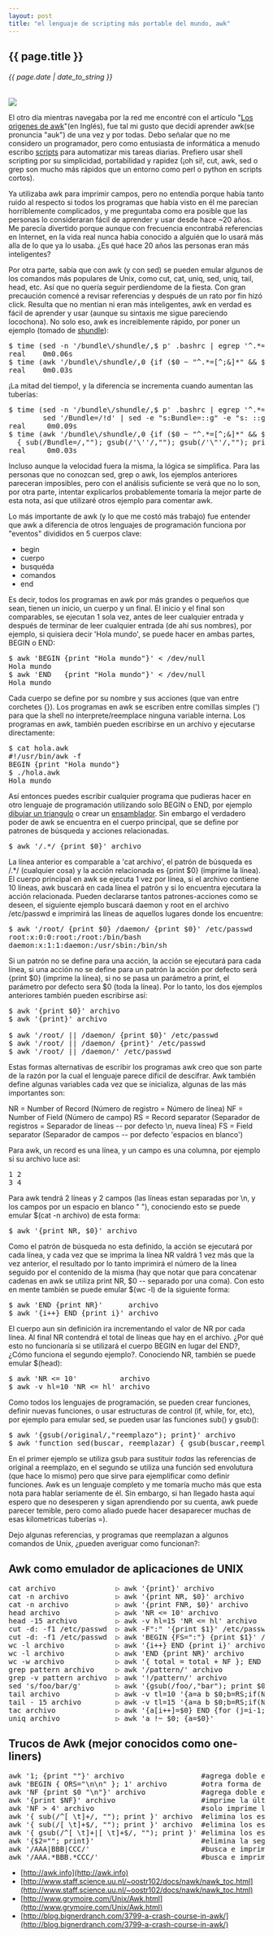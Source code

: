 ```yaml
---
layout: post
title: "el lenguaje de scripting más portable del mundo, awk"
---
```


## {{ page.title }}
###### {{ page.date | date_to_string }}

**[![](/assets/img/93.png)](/assets/img/93.png)**

El otro día mientras navegaba por la red me encontré con el artículo "[Los origenes de awk](http://www.computerworld.com.au/article/216844/a-z_programming_languages_awk/)"(en Inglés), fue tal mi gusto que decidí aprender awk(se pronuncia "auk") de una vez y por todas. Debo señalar que no me considero un programador, pero como entusiasta de informática a menudo escribo [scripts](https://github.com/chilicuil/learn/tree/master/sh/tools) para automatizar mis tareas diarias. Prefiero usar shell scripting por su simplicidad, portabilidad y rapidez (¡oh si!, cut, awk, sed o grep son mucho más rápidos que un entorno como perl o python en scripts cortos).

Ya utilizaba awk para imprimir campos, pero no entendía porque había tanto ruido al respecto si todos los programas que había visto en él me parecian horriblemente complicados, y me preguntaba como era posible que las personas lo consideraran fácil de aprender y usar desde hace ~20 años. Me parecía divertido porque aunque con frecuencia encontrabá referencias en Internet, en la vida real nunca habia conocido a alguién que lo usará más alla de lo que ya lo usaba. ¿Es qué hace 20 años las personas eran más inteligentes?

Por otra parte, sabía que con awk (y con sed) se pueden emular algunos de los comandos más populares de Unix, como cut, cat, uniq, sed, uniq, tail, head, etc. Así que no quería seguir perdiendome de la fiesta. Con gran precaución comencé a revisar referencias y después de un rato por fin hizó click. Resulta que no mentian ni eran más inteligentes, awk en verdad es fácil de aprender y usar (aunque su sintaxis me sigue pareciendo locochona). No solo eso, awk es increiblemente rápido, por poner un ejemplo (tomado de [shundle](https://github.com/chilicuil/shundle/commit/9f5fdcbd3bb8976d93a7bb8d3b9f647ec8bade9e)):

<pre class="sh_sh">
$ time (sed -n '/bundle\/shundle/,$ p' .bashrc | egrep '^.*=[^;&]*' | sed -e '/#.*=/d')
real	0m0.06s
$ time (awk '/bundle\/shundle/,0 {if ($0 ~ "^.*=[^;&]*" && $1 !~ "^#") print }' .bashrc)
real	0m0.03s
</pre>

¡La mitad del tiempo!, y la diferencia se incrementa cuando aumentan las tuberías:

<pre class="sh_sh">
$ time (sed -n '/bundle\/shundle/,$ p' .bashrc | egrep '^.*=[^;&]*' | sed -e '/#.*=/d' | \
        sed '/Bundle=/!d' | sed -e "s:Bundle=::g" -e "s: ::g" -e "s:['|\"]::g")
real     0m0.09s
$ time (awk '/bundle\/shundle/,0 {if ($0 ~ "^.*=[^;&]*" && $1 !~ "^#") { if ($0 ~ "Bundle=") \
  { sub(/Bundle=/,""); gsub(/'\''/,""); gsub(/'\"'/,""); print $1 } } }' .bashrc)
real     0m0.03s
</pre>

Incluso aunque la velocidad fuera la misma, la lógica se simplifica. Para las personas que no conozcan sed, grep o awk, los ejemplos anteriores pareceran imposibles, pero con el análisis suficiente se verá que no lo son, por otra parte, intentar explicarlos probablemente tomaría la mejor parte de esta nota, así que utilizaré otros ejemplo para comentar awk.

Lo más importante de awk (y lo que me costó más trabajo) fue entender que awk a diferencia de otros lenguajes de programación funciona por "eventos" divididos en 5 cuerpos clave:

- begin
- cuerpo
 - busquéda
 - comandos
- end

Es decir, todos los programas en awk por más grandes o pequeños que sean, tienen un inicio, un cuerpo y un final. El inicio y el final son comparables, se ejecutan 1 sola vez, antes de leer cualquier entrada y después de terminar de leer cualquier entrada (de ahí sus nombres), por ejemplo, si quisiera decir 'Hola mundo', se puede hacer en ambas partes, BEGIN o END:

<pre class="sh_sh">
$ awk 'BEGIN {print "Hola mundo"}' < /dev/null
Hola mundo
$ awk 'END   {print "Hola mundo"}' < /dev/null
Hola mundo
</pre>

Cada cuerpo se define por su nombre y sus acciones (que van entre corchetes {}). Los programas en awk se escriben entre comillas simples (') para que la shell no interprete/reemplace ninguna variable interna. Los programas en awk, también pueden escribirse en un archivo y ejecutarse directamente:

<pre class="sh_sh">
$ cat hola.awk
#!/usr/bin/awk -f
BEGIN {print "Hola mundo"}
$ ./hola.awk
Hola mundo
</pre>

Así entonces puedes escribir cualquier programa que pudieras hacer en otro lenguaje de programación utilizando solo BEGIN o END, por ejemplo [dibujar un triangulo](http://sprunge.us/EQMC) o crear un [ensamblador](http://doc.cat-v.org/henry_spencer/amazing_awk_assembler/). Sin embargo el verdadero poder de awk se encuentra en el cuerpo principal, que se define por patrones de búsqueda y acciones relacionadas.

<pre class="sh_sh">
$ awk '/.*/ {print $0}' archivo
</pre>

La línea anterior es comparable a 'cat archivo', el patrón de búsqueda es /.\*/ (cualquier cosa) y la acción relacionada es {print $0} (imprime la línea). El cuerpo principal en awk se ejecuta 1 vez por línea, si el archivo contiene 10 líneas, awk buscará en cada línea el patrón y si lo encuentra ejecutara la acción relacionada. Pueden declararse tantos patrones-acciones como se deseen, el siguiente ejemplo buscará daemon y root en el archivo /etc/passwd e imprimirá las líneas de aquellos lugares donde los encuentre:

<pre class="sh_sh">
$ awk '/root/ {print $0} /daemon/ {print $0}' /etc/passwd
root:x:0:0:root:/root:/bin/bash
daemon:x:1:1:daemon:/usr/sbin:/bin/sh
</pre>

Si un patrón no se define para una acción, la acción se ejecutará para cada línea, si una acción no se define para un patrón la acción por defecto será {print $0} (imprime la línea), si no se pasa un parámetro a print, el parámetro por defecto sera $0 (toda la línea). Por lo tanto, los dos ejemplos anteriores también pueden escribirse así:

<pre class="sh_sh">
$ awk '{print $0}' archivo
$ awk '{print}' archivo

$ awk '/root/ || /daemon/ {print $0}' /etc/passwd
$ awk '/root/ || /daemon/ {print}' /etc/passwd
$ awk '/root/ || /daemon/' /etc/passwd
</pre>

Estas formas alternativas de escribir los programas awk creo que son parte de la razón por la cual el lenguaje parece difícil de descifrar. Awk también define algunas variables cada vez que se inicializa, algunas de las más importantes son:

NR = Number of Record (Número de registro = Número de línea)
NF = Number of Field  (Número de campo)
RS = Record separator (Separador de registros = Separador de líneas -- por defecto \n, nueva línea)
FS = Field separator  (Separador de campos -- por defecto 'espacios en blanco')

Para awk, un record es una línea, y un campo es una columna, por ejemplo si su archivo luce asi:

<pre>
1 2
3 4
</pre>

Para awk tendrá 2 líneas y 2 campos (las líneas estan separadas por \n, y los campos por un espacio en blanco " "), conociendo esto se puede emular $(cat -n archivo) de esta forma:

<pre class="sh_sh">
$ awk '{print NR, $0}' archivo
</pre>

Como el patrón de búsqueda no esta definido, la acción se ejecutará por cada línea, y cada vez que se imprima la línea NR valdrá 1 vez más que la vez anterior, el resultado por lo tanto imprimirá el número de la línea seguido por el contenido de la misma (hay que notar que para concatenar cadenas en awk se utiliza print NR, $0 -- separado por una coma). Con esto en mente también se puede emular $(wc -l) de la siguiente forma:

<pre class="sh_sh">
$ awk 'END {print NR}'      archivo
$ awk '{i++} END {print i}' archivo
</pre>

El cuerpo aun sin definición ira incrementando el valor de NR por cada línea. Al final NR contendrá el total de líneas que hay en el archivo. ¿Por qué esto no funcionaría si se utilizará el cuerpo BEGIN en lugar del END?, ¿Cómo funciona el segundo ejemplo?. Conociendo NR, también se puede emular $(head):

<pre class="sh_sh">
$ awk 'NR <= 10'          archivo
$ awk -v hl=10 'NR <= hl' archivo
</pre>

Como todos los lenguajes de programación, se pueden crear funciones, definir nuevas funciones, o usar estructuras de control (if, while, for, etc), por ejemplo para emular sed, se pueden usar las funciones sub() y gsub():

<pre class="sh_sh">
$ awk '{gsub(/original/,"reemplazo"); print}' archivo
$ awk 'function sed(buscar, reemplazar) { gsub(buscar,reemplazar); print } {sed("original","reemplazo")}' .bashrc
</pre>

En el primer ejemplo se utiliza gsub para sustituir *todas* las referencias de original a reemplazo, en el segundo se utiliza una función sed envolutura (que hace lo mismo) pero que sirve para ejemplificar como definir funciones. Awk es un lenguaje completo y me tomaría mucho más que esta nota para hablar seriamente de él. Sin embargo, si han llegado hasta aquí espero que no desesperen y sigan aprendiendo por su cuenta, awk puede parecer temible, pero como aliado puede hacer desaparecer muchas de esas kilometricas tuberías =).

Dejo algunas referencias, y programas que reemplazan a algunos comandos de Unix, ¿pueden averiguar como funcionan?:

## Awk como emulador de aplicaciones de UNIX

<pre class="sh_sh">
cat archivo              ▷ awk '{print}' archivo
cat -n archivo           ▷ awk '{print NR, $0}' archivo
cat -n archivo           ▷ awk '{print FNR, $0}' archivo
head archivo             ▷ awk 'NR <= 10' archivo
head -15 archivo         ▷ awk -v hl=15 'NR <= hl' archivo
cut -d: -f1 /etc/passwd  ▷ awk -F":" '{print $1}' /etc/passwd
cut -d: -f1 /etc/passwd  ▷ awk 'BEGIN {FS=":"} {print $1}' /etc/passwd
wc -l archivo            ▷ awk '{i++} END {print i}' archivo
wc -l archivo            ▷ awk 'END {print NR}' archivo
wc -w archivo            ▷ awk '{ total = total + NF }; END { print total+0 }' archivo
grep pattern archivo     ▷ awk '/pattern/' archivo
grep -v pattern archivo  ▷ awk '!/pattern/' archivo
sed 's/foo/bar/g'        ▷ awk '{gsub(/foo/,"bar"); print $0}' archivo
tail archivo             ▷ awk -v tl=10 '{a=a b $0;b=RS;if(NR<=tl)next;a=substr(a,index(a,RS)+1)}END{print a}' archivo
tail - 15 archivo        ▷ awk -v tl=15 '{a=a b $0;b=RS;if(NR<=tl)next;a=substr(a,index(a,RS)+1)}END{print a}' archivo
tac archivo              ▷ awk '{a[i++]=$0} END {for (j=i-1; j>=0;) print a[j--] }' archivo
uniq archivo             ▷ awk 'a !~ $0; {a=$0}'
</pre>

## Trucos de Awk (mejor conocidos como one-liners)

<pre class="sh_sh">
awk '1; {print ""}' archivo                  #agrega doble espacio
awk 'BEGIN { ORS="\n\n" }; 1' archivo        #otra forma de agregar doble espacio
awk 'NF {print $0 "\n"}' archivo             #agrega doble espacio, solo a las líneas con contenido
awk '{print $NF}' archivo                    #imprime la última columna de cada línea
awk 'NF > 4' archivo                         #solo imprime líneas con más de 4 columnas
awk '{ sub(/^[ \t]+/, ""); print }' archivo  #elimina los espacios al comienzo de una línea
awk '{ sub(/[ \t]+$/, ""); print }' archivo  #elimina los espacios al final de una línea
awk '{ gsub(/^[ \t]+|[ \t]+$/, ""); print }' #elimina los espacios al comienzo y al final de una línea
awk '{$2=""; print}'                         #elimina la segunda columna de cada línea
awk '/AAA|BBB|CCC/'                          #busca e imprime las líneas que contengan "AAA", "BBB" o "CCC"
awk '/AAA.*BBB.*CCC/'                        #busca e imprime las líneas que contengan "AAA", "BBB" y "CCC" en ese orden
</pre>

- [http://awk.info](http://awk.info)
- [http://www.staff.science.uu.nl/~oostr102/docs/nawk/nawk_toc.html](http://www.staff.science.uu.nl/~oostr102/docs/nawk/nawk_toc.html)
- [http://www.grymoire.com/Unix/Awk.html](http://www.grymoire.com/Unix/Awk.html)
- [http://blog.bignerdranch.com/3799-a-crash-course-in-awk/](http://blog.bignerdranch.com/3799-a-crash-course-in-awk/)
